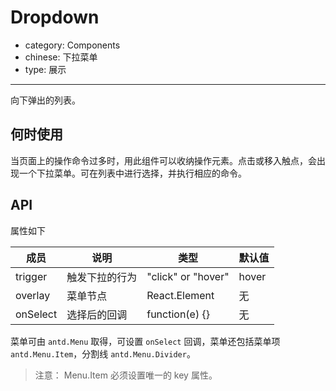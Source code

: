 # Dropdown

- category: Components
- chinese: 下拉菜单
- type: 展示

---

向下弹出的列表。

## 何时使用

当页面上的操作命令过多时，用此组件可以收纳操作元素。点击或移入触点，会出现一个下拉菜单。可在列表中进行选择，并执行相应的命令。

## API

属性如下

| 成员        | 说明             | 类型               | 默认值       |
|-------------|------------------|--------------------|--------------|
| trigger     | 触发下拉的行为   | "click" or "hover" | hover        |
| overlay     | 菜单节点         | React.Element      | 无           |
| onSelect    | 选择后的回调     | function(e) {}     | 无           |


菜单可由 `antd.Menu` 取得，可设置 `onSelect` 回调，菜单还包括菜单项 `antd.Menu.Item`，分割线 `antd.Menu.Divider`。

> 注意： Menu.Item 必须设置唯一的 key 属性。
